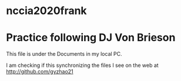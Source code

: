 # nccia2020frank
<html>
 <body>
  <h1>Practice following DJ Von Brieson</h1>

 This file is under the Documents in my local PC.

 I am checking if this synchronizing the files I see on the web at http://github.com/gyzhao21


</body>
</html>
